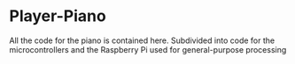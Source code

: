 # Player-Piano
All the code for the piano is contained here.  Subdivided into code for the microcontrollers and the Raspberry Pi used for general-purpose processing
